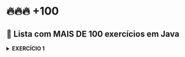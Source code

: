 # :fire::fire::fire: +100

## :gem: Lista com MAIS DE 100 exercícios em Java

<details>
  <summary><strong>EXERCÍCIO 1</strong></summary><br />
    <div>
      :large_blue_circle: Sistema de contagem de vendas <a href="teste.html"> </a>
      <p> <br />
        :pushpin:Adicionando uma relação de vendas no sistema, onde são separadas e somados os valores das vendas maiores de $2.000 <br /><br />
        Utilizando: <br />
        :small_blue_diamond: Scanner <br />
        :small_blue_diamond: For <br />
        :small_blue_diamond: While <br />
        :small_blue_diamond: if <br />
        :small_blue_diamond: Vetores <br />
      <p>
    </div>
</details>

